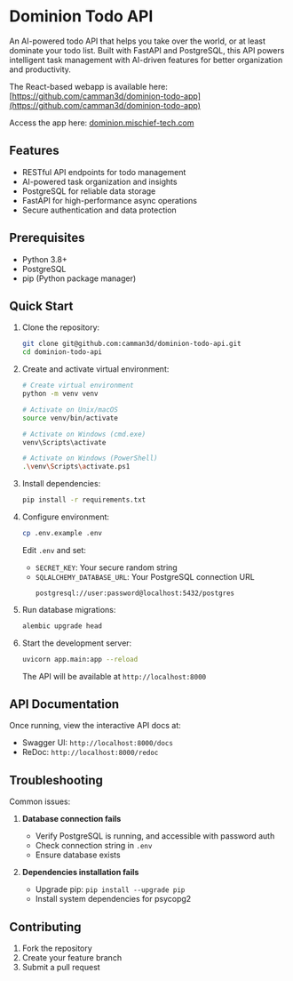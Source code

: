 # Dominion Todo API

An AI-powered todo API that helps you take over the world, or at least dominate your todo list. Built with FastAPI and PostgreSQL, this API powers intelligent task management with AI-driven features for better organization and productivity.

The React-based webapp is available here: [https://github.com/camman3d/dominion-todo-app](https://github.com/camman3d/dominion-todo-app)

Access the app here: [dominion.mischief-tech.com](https://dominion.mischief-tech.com)

## Features

- RESTful API endpoints for todo management
- AI-powered task organization and insights
- PostgreSQL for reliable data storage
- FastAPI for high-performance async operations
- Secure authentication and data protection

## Prerequisites

- Python 3.8+
- PostgreSQL
- pip (Python package manager)

## Quick Start

1. Clone the repository:
   ```bash
   git clone git@github.com:camman3d/dominion-todo-api.git
   cd dominion-todo-api
   ```

2. Create and activate virtual environment:

   ```bash
   # Create virtual environment
   python -m venv venv

   # Activate on Unix/macOS
   source venv/bin/activate

   # Activate on Windows (cmd.exe)
   venv\Scripts\activate

   # Activate on Windows (PowerShell)
   .\venv\Scripts\activate.ps1
   ```

3. Install dependencies:
   ```bash
   pip install -r requirements.txt
   ```

4. Configure environment:
   ```bash
   cp .env.example .env
   ```

   Edit `.env` and set:
    - `SECRET_KEY`: Your secure random string
    - `SQLALCHEMY_DATABASE_URL`: Your PostgreSQL connection URL
      ```
      postgresql://user:password@localhost:5432/postgres
      ```

5. Run database migrations:
   ```bash
   alembic upgrade head
   ```

6. Start the development server:
   ```bash
   uvicorn app.main:app --reload
   ```

   The API will be available at `http://localhost:8000`

## API Documentation

Once running, view the interactive API docs at:
- Swagger UI: `http://localhost:8000/docs`
- ReDoc: `http://localhost:8000/redoc`

## Troubleshooting

Common issues:

1. **Database connection fails**
    - Verify PostgreSQL is running, and accessible with password auth
    - Check connection string in `.env`
    - Ensure database exists

2. **Dependencies installation fails**
    - Upgrade pip: `pip install --upgrade pip`
    - Install system dependencies for psycopg2

## Contributing

1. Fork the repository
2. Create your feature branch
3. Submit a pull request
